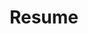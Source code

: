 ---
title: "Resume"
cta:
  title: "Download a copy of my resume."
  summary: "Get a print ready copy of my resume."
  button:
    file: "BUISSERETH_Resume.pdf"
    text: "Download"
experience:
  - employer: "EPAM Systems"
    location: "Center City, Philadelphia, PA"
    position: "Experience Designer"
    date: "October 2021 - May 2023"
    description: "Designed intuitive user interfaces for internal applications and developed wireframes, prototypes, and mockups using applications including Sketch and Figma. Ensure designs align with client brand guidelines in order to maintain a consistent visual style across applications and platforms. Continuously refined and improved designs based on data-driven insights and user-centered principles. Collaborated closely with cross-functional teams, including developers and product managers, to ensure the effectiveness and the feasibility of design concepts to meet stakeholders needs."
    responsibilities:
      - "Organized and structure content and information in a logical and user-friendly manner."
      - "Developed high-fidelity wireframes to improve the layout and basic functionality of digital products."
  - employer: "Afiye"
    location: "Drexel University, Philadelphia, PA"
    position: "Drexel Senior Project"
    date: "September 2020 - June 2021"
    description: "Established brand identity for a family centric social platform. Organized and led several accounts of virtual workshops and interviews with repeating and new participants. Composed a complete user story throughout the project Afiye. Designed cohesive promotional materials for print, digital and video media."
    responsibilities:
      - "Utilized strong assessment skills to determine necessary changes for the evolution of the project."
      - "Produced high quality assets across multiple mediums."
  - employer: "EPAM Systems"
    location: "Center City, Philadelphia, PA"
    position: "Associate Experience Designer"
    date: "March 2020 - September 2020"
    description: "Visualized and designed campaigns across various physical and digital media to solidify existing client brand identities. Collaborated with multiple asynchronous remote teams and stakeholders. Designed digital products for a wide range of industries. Delivered high quality deliverables utilizing prototyping tools, Adobe Creative Suite and other multimedia programs to effectively complete the project.  Participated in diverse virtual experience research workshops with key project stakeholders. Encouraged the utilization of the latest digital tools."
    responsibilities:
      - "Researched and designed innovative digital solutions."
      - "Adapted to new programs to achieve project goals despite short deadlines."
  - employer: "Thunk"
    location: "Drexel University, Philadelphia, PA"
    position: "Drexel junior Project"
    date: "September 2019 - March 2020"
    description: "Created and designed the brand identity for a multiplayer online game that inspired creativity. Collaborated a team to develop an iterative/expandable design system. Lead research workshops and user play testing sessions to improve and iterate. Managed and outsourced third parties for additional project elements."
    responsibilities:
      - "Synthesized mediums to achieve an accomplished final product."
      - "Produced high quality deliverables using various digital tools."
education:
  - school: "Drexel University"
    location: "Philadelphia, PA"
    date: "September 2017 - 2021"
    degree: "BS in Interactive Digital Media"
    supplemental: "Minor in Graphic Design"
skills:
  - name: "Adobe Photoshop"
    image: "adobe-photoshop.svg"
  - name: "Adobe Illustrator"
    image: "adobe-illustrator.svg"
  - name: "Adobe After Effects"
    image: "adobe-after-effects.svg"
  - name: "Adobe XD"
    image: "adobe-xd.svg"
  - name: "Adobe InDesign"
    image: "adobe-indesign.svg"
  - name: "Figma"
    image: "figma.svg"
  - name: "Sketch"
    image: "sketch.svg"
  - name: "InVision"
    image: "invision.svg"
  - name: "Axure RP 10"
    image: "axure_icon.png"
  - name: "HTML"
    image: "html.svg"
  - name: "JavaScript"
    image: "js.svg"
  - name: "CSS"
    image: "css.svg"
---